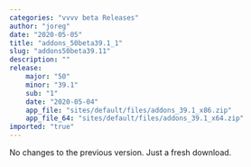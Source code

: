```yaml
---
categories: "vvvv beta Releases"
author: "joreg"
date: "2020-05-05"
title: "addons_50beta39.1_1"
slug: "addons50beta39.11"
description: ""
release: 
    major: "50"
    minor: "39.1"
    sub: "1"
    date: "2020-05-04"
    app_file: "sites/default/files/addons_39.1_x86.zip"
    app_file_64: "sites/default/files/addons_39.1_x64.zip"
imported: "true"
---
```



No changes to the previous version. Just a fresh download.